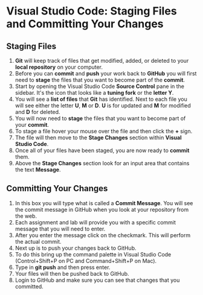 # Visual Studio Code: Staging Files and Committing Your Changes

## Staging Files

1. **Git** will keep track of files that get modified, added, or deleted to your **local repository** on your computer.
2. Before you can **commit** and **push** your work back to **GitHub** you will first need to **stage** the files that you want to become part of the **commit**.
3. Start by opening the Visual Studio Code **Source Control** pane in the sidebar. It's the icon that looks like a **tuning fork** or the **letter Y**.
4. You will see a **list of files** that **Git** has identified. Next to each file you will see either the letter **U**, **M** or **D**. **U** is for updated and **M** for modified and **D** for deleted.
5. You will now need to **stage** the files that you want to become part of your **commit**.
6. To stage a file hover your mouse over the file and then click the **+** sign.
7. The file will then move to the **Stage Changes** section within **Visual Studio Code**.
8. Once all of your files have been staged, you are now ready to **commit** them.
9. Above the **Stage Changes** section look for an input area that contains the text **Message**.

## Committing Your Changes 

1. In this box you will type what is called a **Commit Message**. You will see the commit message in GitHub when you look at your repository from the web.
2. Each assignment and lab will provide you with a specific commit message that you will need to enter.
3. After you enter the message click on the checkmark. This will perform the actual commit.
4. Next up is to push your changes back to GitHub.
5. To do this bring up the command palette in Visual Studio Code (Control+Shift+P on PC and Command+Shift+P on Mac).
6. Type in **git push** and then press enter.
7. Your files will then be pushed back to GitHub.
8. Login to GitHub and make sure you can see that changes that you committed.